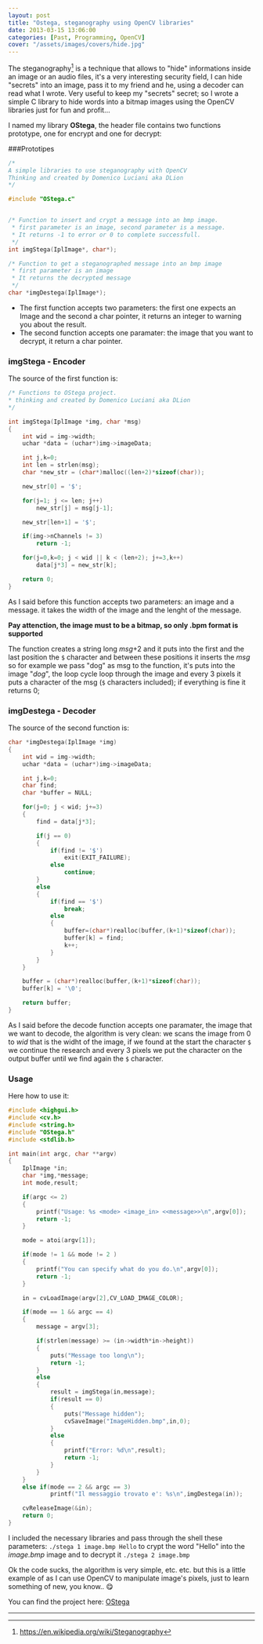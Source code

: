 ```yaml
---
layout: post
title: "Ostega, steganography using OpenCV libraries"
date: 2013-03-15 13:06:00
categories: [Past, Programming, OpenCV]
cover: "/assets/images/covers/hide.jpg"
---
```


The steganography[^1] is a technique that allows to "hide" informations inside an image or an audio files, it's a very interesting security field, I can hide "secrets" into an image, pass it to my friend and he, using a decoder can read what I wrote. Very useful to keep my "secrets" secret; so I wrote a simple C library to hide words into a bitmap images using the OpenCV libraries just for fun and profit...

I named my library **OStega**, the header file contains two functions prototype, one for encrypt and one for decrypt:

###Prototipes

```c
/*
A simple libraries to use steganography with OpenCV
Thinking and created by Domenico Luciani aka DLion
*/

#include "OStega.c"


/* Function to insert and crypt a message into an bmp image.
 * first parameter is an image, second parameter is a message.
 * It returns -1 to error or 0 to complete successfull.
 */
int imgStega(IplImage*, char*);

/* Function to get a steganographed message into an bmp image
 * first parameter is an image
 * It returns the decrypted message
 */
char *imgDestega(IplImage*);
```

* The first function accepts two parameters: the first one expects an Image and the second a char pointer, it returns an integer to warning you about the result.
* The second function accepts one paramater: the image that you want to decrypt, it return a char pointer.

### imgStega - Encoder

The source of the first function is:

```c
/* Functions to OStega project.
* thinking and created by Domenico Luciani aka DLion
*/

int imgStega(IplImage *img, char *msg)
{
    int wid = img->width;
    uchar *data = (uchar*)img->imageData;

    int j,k=0;
    int len = strlen(msg);
    char *new_str = (char*)malloc((len+2)*sizeof(char));

    new_str[0] = '$';

    for(j=1; j <= len; j++)
        new_str[j] = msg[j-1];

    new_str[len+1] = '$';

    if(img->nChannels != 3)
        return -1;

    for(j=0,k=0; j < wid || k < (len+2); j+=3,k++)
        data[j*3] = new_str[k];

    return 0;
}
```

As I said before this function accepts two parameters: an image and a message.
it takes the width of the image and the lenght of the message.

**Pay attenction, the image must to be a bitmap, so only .bpm format is supported**

The function creates a string long *msg*+2 and it puts into the first and the last position the `$` character and between these positions it inserts the *msg* so for example we pass "dog" as msg to the function, it's puts into the image "$dog$", the loop cycle loop through the image and every 3 pixels it puts a character of the msg (`$` characters included); if everything is fine it returns 0;

### imgDestega - Decoder

The source of the second function is:

```c
char *imgDestega(IplImage *img)
{
    int wid = img->width;
    uchar *data = (uchar*)img->imageData;

    int j,k=0;
    char find;
    char *buffer = NULL;

    for(j=0; j < wid; j+=3)
    {
        find = data[j*3];

        if(j == 0)
        {
            if(find != '$')
                exit(EXIT_FAILURE);
            else
                continue;
        }
        else
        {
            if(find == '$')
                break;
            else
            {
                buffer=(char*)realloc(buffer,(k+1)*sizeof(char));
                buffer[k] = find;
                k++;
            }
        }
    }

    buffer = (char*)realloc(buffer,(k+1)*sizeof(char));
    buffer[k] = '\0';

    return buffer;
}
```

As I said before the decode function accepts one paramater, the image that we want to decode, the algorithm is very clean: we scans the image from 0 to *wid* that is the widht of the image, if we found at the start the character `$` we continue the research and every 3 pixels we put the character on the output buffer until we find again the `$` character.

### Usage

Here how to use it:

```c
#include <highgui.h>
#include <cv.h>
#include <string.h>
#include "OStega.h"
#include <stdlib.h>

int main(int argc, char **argv)
{
    IplImage *in;
    char *img,*message;
    int mode,result;

    if(argc <= 2)
    {
        printf("Usage: %s <mode> <image_in> <<message>>\n",argv[0]);
        return -1;
    }

    mode = atoi(argv[1]);

    if(mode != 1 && mode != 2 )
    {
        printf("You can specify what do you do.\n",argv[0]);
        return -1;
    }

    in = cvLoadImage(argv[2],CV_LOAD_IMAGE_COLOR);

    if(mode == 1 && argc == 4)
    {
        message = argv[3];

        if(strlen(message) >= (in->width*in->height))
        {
            puts("Message too long\n");
            return -1;
        }
        else
        {
            result = imgStega(in,message);
            if(result == 0)
            {
                puts("Message hidden");
                cvSaveImage("ImageHidden.bmp",in,0);
            }
            else
            {
                printf("Error: %d\n",result);
                return -1;
            }
        }
    }
    else if(mode == 2 && argc == 3)
            printf("Il messaggio trovato e': %s\n",imgDestega(in));

    cvReleaseImage(&in);
    return 0;
}
```

I included the necessary libraries and pass through the shell these parameters: `./stega 1 image.bmp Hello` to crypt the word "Hello" into the *image.bmp* image and to decrypt it `./stega 2 image.bmp`

Ok the code sucks, the algorithm is very simple, etc. etc. but this is a little example of as I can use OpenCV to manipulate image's pixels, just to learn something of new, you know.. :yum:

You can find the project here: [OStega](https://github.com/dlion/OStega)

* * *

[^1]: https://en.wikipedia.org/wiki/Steganography


